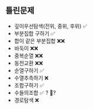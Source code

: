 ## 틀린문제
- 깊이우선탐색(전위, 중위, 후위) ✅
- 부분집합 구하기 ✅
- 합이 같은 부분집합 ❌❌
- 바둑이 ❌❌
- 중복순열 ❌❌
- 동전교환 ❌❌
- 순열구하기 ✅
- 수열추측하기 ❌
- 조합구하기 ✅
- 수들의조합 ✅ ? 🔺?
- 경로탐색 ❌
